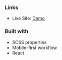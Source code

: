 
### Links

- Live Site: [Demo](https://ping-coming-soon-page-ruddy.vercel.app/)

### Built with

- SCSS properties 
- Mobile-first workflow
- React
 
   